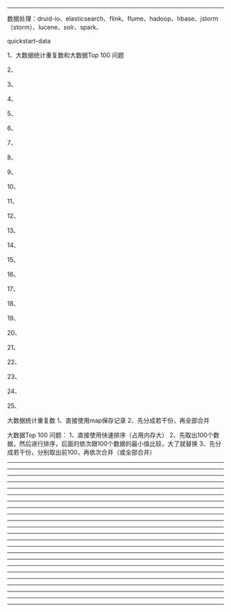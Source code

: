 



---------------------------------------------------------------------------------------------------------------------
数据处理：druid-io、elasticsearch、flink、flume、hadoop、hbase、jstorm（storm）、lucene、solr、spark、

quickstart-data


1、大数据统计重复数和大数据Top 100 问题

2、

3、

4、

5、

6、

7、

8、

9、

10、

11、

12、

13、

14、

15、

16、

17、

18、

19、

20、

21、

22、

23、

24、

25、




大数据统计重复数
1、直接使用map保存记录
2、先分成若干份，再全部合并

大数据Top 100 问题：
1、直接使用快速排序（占用内存大）
2、先取出100个数据，然后进行排序，后面的依次跟100个数据的最小值比较，大了就替换
3、先分成若干份，分别取出前100，再依次合并（或全部合并）






---------------------------------------------------------------------------------------------------------------------

---------------------------------------------------------------------------------------------------------------------

---------------------------------------------------------------------------------------------------------------------

---------------------------------------------------------------------------------------------------------------------

---------------------------------------------------------------------------------------------------------------------

---------------------------------------------------------------------------------------------------------------------

---------------------------------------------------------------------------------------------------------------------

---------------------------------------------------------------------------------------------------------------------

---------------------------------------------------------------------------------------------------------------------

---------------------------------------------------------------------------------------------------------------------

---------------------------------------------------------------------------------------------------------------------

---------------------------------------------------------------------------------------------------------------------

---------------------------------------------------------------------------------------------------------------------

---------------------------------------------------------------------------------------------------------------------

---------------------------------------------------------------------------------------------------------------------

---------------------------------------------------------------------------------------------------------------------

---------------------------------------------------------------------------------------------------------------------

---------------------------------------------------------------------------------------------------------------------

---------------------------------------------------------------------------------------------------------------------

---------------------------------------------------------------------------------------------------------------------

---------------------------------------------------------------------------------------------------------------------

---------------------------------------------------------------------------------------------------------------------

---------------------------------------------------------------------------------------------------------------------







